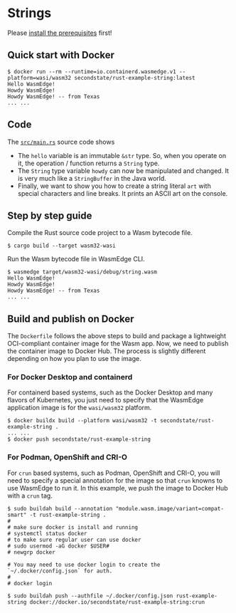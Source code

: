 # Strings

Please [install the prerequisites](../README.md) first!

## Quick start with Docker

```
$ docker run --rm --runtime=io.containerd.wasmedge.v1 --platform=wasi/wasm32 secondstate/rust-example-string:latest
Hello WasmEdge!
Howdy WasmEdge!
Howdy WasmEdge! -- from Texas
... ...
```

## Code

The [`src/main.rs`](src/main.rs) source code shows

* The `hello` variable is an immutable `&str` type. So, when you operate on it, the operation / function returns a `String` type.
* The `String` type variable `howdy` can now be manipulated and changed. It is very much like a `StringBuffer` in the Java world.
* Finally, we want to show you how to create a string literal `art` with special characters and line breaks. It prints an ASCII art on the console.


## Step by step guide

Compile the Rust source code project to a Wasm bytecode file.

```
$ cargo build --target wasm32-wasi
```

Run the Wasm bytecode file in WasmEdge CLI.

```
$ wasmedge target/wasm32-wasi/debug/string.wasm
Hello WasmEdge!
Howdy WasmEdge!
Howdy WasmEdge! -- from Texas
... ...
```

## Build and publish on Docker

The `Dockerfile` follows the above steps to build and package a lightweight OCI-compliant container image for the Wasm app.
Now, we need to publish the container image to Docker Hub. The process is slightly different depending on how you plan to use the image.

### For Docker Desktop and containerd

For containerd based systems, such as the Docker Desktop and many flavors of Kubernetes,
you just need to specify that the WasmEdge application image is for the `wasi/wasm32` platform.

```
$ docker buildx build --platform wasi/wasm32 -t secondstate/rust-example-string .
... ...
$ docker push secondstate/rust-example-string
```

### For Podman, OpenShift and CRI-O

For `crun` based systems, such as Podman, OpenShift and CRI-O,
you will need to specify a special annotation for the image so that `crun` knowns to use WasmEdge to run it.
In this example, we push the image to Docker Hub with a `crun` tag.

```
$ sudo buildah build --annotation "module.wasm.image/variant=compat-smart" -t rust-example-string .
#
# make sure docker is install and running
# systemctl status docker
# to make sure regular user can use docker
# sudo usermod -aG docker $USER#
# newgrp docker

# You may need to use docker login to create the `~/.docker/config.json` for auth.
#
# docker login

$ sudo buildah push --authfile ~/.docker/config.json rust-example-string docker://docker.io/secondstate/rust-example-string:crun
```

